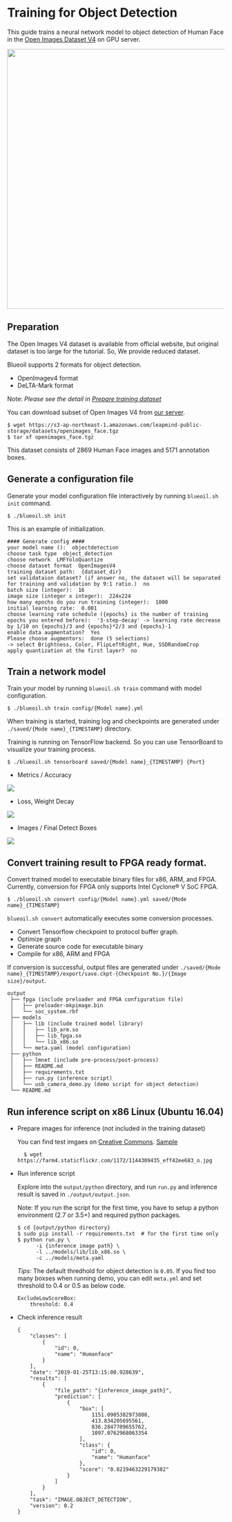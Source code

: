 # Training for Object Detection

This guide trains a neural network model to object detection of Human Face in the [Open Images Dataset V4](https://storage.googleapis.com/openimages/web/index.html) on GPU server.

<img src="../_static/openimages_v4.png" width="600">

## Preparation

The Open Images V4 dataset is available from official website, but original dataset is too large for the tutorial. So, We provide reduced dataset.

Blueoil supports 2 formats for object detection.

- OpenImagev4 format
- DeLTA-Mark format

Note: *Please see the detail in <a href="../usage/dataset.html">Prepare training dataset</a>*

You can download subset of Open Images V4 from
[our server](https://s3-ap-northeast-1.amazonaws.com/leapmind-public-storage/datasets/openimages_face.tgz).


	$ wget https://s3-ap-northeast-1.amazonaws.com/leapmind-public-storage/datasets/openimages_face.tgz
	$ tar xf openimages_face.tgz


This dataset consists of 2869 Human Face images and 5171 annotation boxes.

## Generate a configuration file

Generate your model configuration file interactively by running `blueoil.sh init` command.

    $ ./blueoil.sh init

This is an example of initialization.

```
#### Generate config ####
your model name ():  objectdetection
choose task type  object_detection
choose network  LMFYoloQuantize
choose dataset format  OpenImagesV4
training dataset path:  {dataset_dir}
set validataion dataset? (if answer no, the dataset will be separated for training and validation by 9:1 ratio.)  no
batch size (integer):  16
image size (integer x integer):  224x224
how many epochs do you run training (integer):  1000
initial learning rate:  0.001
choose learning rate schedule ({epochs} is the number of training epochs you entered before):  '3-step-decay' -> learning rate decrease by 1/10 on {epochs}/3 and {epochs}*2/3 and {epochs}-1
enable data augmentation?  Yes
Please choose augmentors:  done (5 selections)
-> select Brightness, Color, FlipLeftRight, Hue, SSDRandomCrop
apply quantization at the first layer?  no
```

## Train a network model

Train your model by running `blueoil.sh train` command with model configuration.

    $ ./blueoil.sh train config/{Model name}.yml

When training is started, training log and checkpoints are generated under `./saved/{Mode name}_{TIMESTAMP}` directory.

Training is running on TensorFlow backend. So you can use TensorBoard to visualize your training process. 

    $ ./blueoil.sh tensorboard saved/{Model name}_{TIMESTAMP} {Port}

- Metrics / Accuracy
<img src="../_static/object_detection_train_metrics.png">

- Loss, Weight Decay
<img src="../_static/object_detection_train_loss.png">

- Images / Final Detect Boxes
<img src="../_static/object_detection_boxes.png">


## Convert training result to FPGA ready format.

Convert trained model to executable binary files for x86, ARM, and FPGA.
Currently, conversion for FPGA only supports Intel Cyclone® V SoC FPGA.

    $ ./blueoil.sh convert config/{Model name}.yml saved/{Mode name}_{TIMESTAMP}

`blueoil.sh convert` automatically executes some conversion processes.
- Convert Tensorflow checkpoint to protocol buffer graph.
- Optimize graph
- Generate source code for executable binary
- Compile for x86, ARM and FPGA

If conversion is successful, output files are generated under `./saved/{Mode name}_{TIMESTAMP}/export/save.ckpt-{Checkpoint No.}/{Image size}/output`.

```
output
 ├── fpga (include preloader and FPGA configuration file)
 │   ├── preloader-mkpimage.bin
 │   └── soc_system.rbf
 ├── models
 │   ├── lib (include trained model library)
 │   │   ├── lib_arm.so
 │   │   ├── lib_fpga.so
 │   │   └── lib_x86.so
 │   └── meta.yaml (model configuration)
 ├── python
 │   ├── lmnet (include pre-process/post-process)
 │   ├── README.md
 │   ├── requirements.txt
 │   ├── run.py (inference script)
 │   └── usb_camera_demo.py (demo script for object detection)
 └── README.md
```

## Run inference script on x86 Linux (Ubuntu 16.04)

- Prepare images for inference (not included in the training dataset)

	You can find test imgaes on [Creative Commons](https://ccsearch.creativecommons.org/). [Sample](https://ccsearch.creativecommons.org/photos/ddfd33a6-140f-49a3-85b8-3bf58a877990)

		$ wget https://farm4.staticflickr.com/1172/1144309435_eff42ee683_o.jpg

- Run inference script

    Explore into the `output/python` directory, and
    run `run.py` and inference result is saved in `./output/output.json`.

    Note: If you run the script for the first time, you have to setup a python environment (2.7 or 3.5+) and required python packages.

	```
	$ cd {output/python directory}
	$ sudo pip install -r requirements.txt  # for the first time only
	$ python run.py \
	      -i {inference image path} \
	      -l ../models/lib/lib_x86.so \
	      -c ../models/meta.yaml
	```

	*Tips:* The default thredhold for object detection is `0.05`. If you find too many boxses when running demo, you can edit `meta.yml` and set threshold to 0.4 or 0.5 as below code.

	```
	ExcludeLowScoreBox:
	    threshold: 0.4
	```

- Check inference result

	```
	{
	    "classes": [
	        {   
	            "id": 0,
	            "name": "Humanface"
	        }   
	    ],  
	    "date": "2019-01-25T13:15:00.928639",
	    "results": [
	        {   
	            "file_path": "{inference_image_path}",
	            "prediction": [
	                {   
	                    "box": [
	                        1151.0905382973808,
	                        413.834205695561,
	                        836.2847709655762,
	                        1097.0762968063354
	                    ],  
	                    "class": {
	                        "id": 0,
	                        "name": "Humanface"
	                    },  
	                    "score": "0.8219463229179382"
	                }   
	            ]   
	        }   
	    ],  
	    "task": "IMAGE.OBJECT_DETECTION",
	    "version": 0.2 
	}
	```